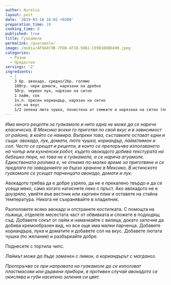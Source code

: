 ```yaml
---
author: Aurelia
layout: post
date: '2019-03-18 16:02 +0200'
preparation_time: 10
cooking_time: 0
published: true
title: Гуакамоле
permalink: /guacamole/
image: /media/AF9A8C9B-7FDB-4F1D-98B1-CE9B1B8BD490.jpeg
categories:
  - Разни
  - Предястия
servings: '2'
ingredients:
  - |
    3 бр. авокадо, средно/2бр. голямо
    100гр. чери домати, нарязани на дребно
    50гр. червен лук, нарязан на ситно
    1 лайм, сок
    1ч.л. пресен кориандър, нарязан на ситно
    сол на вкус
    1/2 зелена люта чушка, почистена от семките и нарязана на ситно (по желание)
---
```

_Има много рецепти за гуакамоле и нито една не може да се нарече класическа. В Мексико всеки го приготвя по свой вкус и в зависимост от района, в който се намира. Въпреки това, съставките остават едни и същи: авокадо, лук, домати, люта чушка, кориандър, лайм/лимон и сол.
Често се срещат и рецепти, в които се препоръчва използването на чопър или кухненски робот, където авокадото добива текстурата на бебешко пюре, но това не е гуакамоле, а се нарича агуамоле. Единствената разлика е, че отнема по-малко време за приготвяне и се предлага по заведенията за бързо хранене в Мексико. В истинското гуакамоле се усещат парченцата авокадо, домати и лук._

Авокадото трябва да е добре узряло, да не е прекалено твърдо и да се усеща меко, само когато натиснете леко с пръст. Ако авокадото не е доузряло, увийте във вестник или хартиен плик и оставете на стайна температура. Никога не съхранявайте в хладилник.


Разполовете всяко авокадо и отстранете костилката. С помощта на лъжица, отделете месестата част от обвивката и сложете в подходящ съд. Добавете сокът от лайм и намачкайте с вилица, докато започне да добива кремообразен вид, но все още има малки парченца. Добавете кориандъра, лука и доматите и добавете сол на вкус. Добавете лютата чушка (по желание) и разбъркайте добре.

Поднесете с тортила чипс.

_Лаймът може да бъде заменен с лимон, а кориандърът с магданоз._

_Препоръчва се при направата на гуакамоле да се използват пластмасови или дървени прибори, в противен случай авокадото се окислява и губи наситено зеления си цвят._
